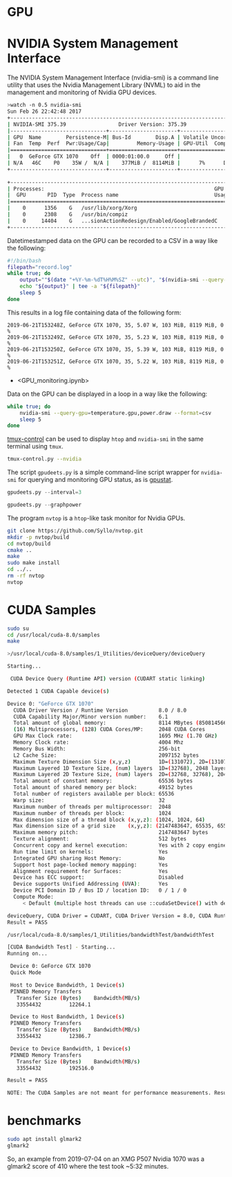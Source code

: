 # GPU

# NVIDIA System Management Interface

The NVIDIA System Management Interface (nvidia-smi) is a command line utility that uses the Nvidia Management Library (NVML) to aid in the management and monitoring of Nvidia GPU devices.

```Bash
>watch -n 0.5 nvidia-smi
Sun Feb 26 22:42:48 2017       
+-----------------------------------------------------------------------------+
| NVIDIA-SMI 375.39                 Driver Version: 375.39                    |
|-------------------------------+----------------------+----------------------+
| GPU  Name        Persistence-M| Bus-Id        Disp.A | Volatile Uncorr. ECC |
| Fan  Temp  Perf  Pwr:Usage/Cap|         Memory-Usage | GPU-Util  Compute M. |
|===============================+======================+======================|
|   0  GeForce GTX 1070    Off  | 0000:01:00.0     Off |                  N/A |
| N/A   46C    P0    35W /  N/A |    377MiB /  8114MiB |      7%      Default |
+-------------------------------+----------------------+----------------------+
                                                                               
+-----------------------------------------------------------------------------+
| Processes:                                                       GPU Memory |
|  GPU       PID  Type  Process name                               Usage      |
|=============================================================================|
|    0      1356    G   /usr/lib/xorg/Xorg                             221MiB |
|    0      2308    G   /usr/bin/compiz                                126MiB |
|    0     14404    G   ...sionActionRedesign/Enabled/GoogleBrandedC    27MiB |
+-----------------------------------------------------------------------------+
```

Datetimestamped data on the GPU can be recorded to a CSV in a way like the following:

```Bash
#!/bin/bash
filepath="record.log"
while true; do
    output=""$(date "+%Y-%m-%dT%H%M%SZ" --utc)", "$(nvidia-smi --query-gpu=name,temperature.gpu,power.draw,memory.used,memory.total,utilization.gpu --format=csv,noheader)$""
    echo "${output}" | tee -a "${filepath}"
    sleep 5
done
```

This results in a log file containing data of the following form:

```CSV
2019-06-21T153248Z, GeForce GTX 1070, 35, 5.07 W, 103 MiB, 8119 MiB, 0 %
2019-06-21T153249Z, GeForce GTX 1070, 35, 5.23 W, 103 MiB, 8119 MiB, 0 %
2019-06-21T153250Z, GeForce GTX 1070, 35, 5.39 W, 103 MiB, 8119 MiB, 0 %
2019-06-21T153251Z, GeForce GTX 1070, 35, 5.22 W, 103 MiB, 8119 MiB, 0 %
```

- <GPU_monitoring.ipynb>

Data on the GPU can be displayed in a loop in a way like the following:

```Bash
while true; do
    nvidia-smi --query-gpu=temperature.gpu,power.draw --format=csv
    sleep 5
done
```

[tmux-control](https://github.com/wdbm/tmux-control) can be used to display `htop` and `nvidia-smi` in the same terminal using `tmux`.

```Bash
tmux-control.py --nvidia
```

The script `gpudeets.py` is a simple command-line script wrapper for `nvidia-smi` for querying and monitoring GPU status, as is [gpustat](https://github.com/wookayin/gpustat).

```Python
gpudeets.py --interval=3
```

```Python
gpudeets.py --graphpower
```

The program `nvtop` is a `htop`-like task monitor for Nvidia GPUs.

```Bash
git clone https://github.com/Syllo/nvtop.git
mkdir -p nvtop/build
cd nvtop/build
cmake ..
make
sudo make install
cd ../..
rm -rf nvtop
nvtop
```

# CUDA Samples

```Bash
sudo su
cd /usr/local/cuda-8.0/samples
make
```

```Bash
>/usr/local/cuda-8.0/samples/1_Utilities/deviceQuery/deviceQuery

Starting...

 CUDA Device Query (Runtime API) version (CUDART static linking)

Detected 1 CUDA Capable device(s)

Device 0: "GeForce GTX 1070"
  CUDA Driver Version / Runtime Version          8.0 / 8.0
  CUDA Capability Major/Minor version number:    6.1
  Total amount of global memory:                 8114 MBytes (8508145664 bytes)
  (16) Multiprocessors, (128) CUDA Cores/MP:     2048 CUDA Cores
  GPU Max Clock rate:                            1695 MHz (1.70 GHz)
  Memory Clock rate:                             4004 Mhz
  Memory Bus Width:                              256-bit
  L2 Cache Size:                                 2097152 bytes
  Maximum Texture Dimension Size (x,y,z)         1D=(131072), 2D=(131072, 65536), 3D=(16384, 16384, 16384)
  Maximum Layered 1D Texture Size, (num) layers  1D=(32768), 2048 layers
  Maximum Layered 2D Texture Size, (num) layers  2D=(32768, 32768), 2048 layers
  Total amount of constant memory:               65536 bytes
  Total amount of shared memory per block:       49152 bytes
  Total number of registers available per block: 65536
  Warp size:                                     32
  Maximum number of threads per multiprocessor:  2048
  Maximum number of threads per block:           1024
  Max dimension size of a thread block (x,y,z): (1024, 1024, 64)
  Max dimension size of a grid size    (x,y,z): (2147483647, 65535, 65535)
  Maximum memory pitch:                          2147483647 bytes
  Texture alignment:                             512 bytes
  Concurrent copy and kernel execution:          Yes with 2 copy engine(s)
  Run time limit on kernels:                     Yes
  Integrated GPU sharing Host Memory:            No
  Support host page-locked memory mapping:       Yes
  Alignment requirement for Surfaces:            Yes
  Device has ECC support:                        Disabled
  Device supports Unified Addressing (UVA):      Yes
  Device PCI Domain ID / Bus ID / location ID:   0 / 1 / 0
  Compute Mode:
     < Default (multiple host threads can use ::cudaSetDevice() with device simultaneously) >

deviceQuery, CUDA Driver = CUDART, CUDA Driver Version = 8.0, CUDA Runtime Version = 8.0, NumDevs = 1, Device0 = GeForce GTX 1070
Result = PASS
```

```Bash
/usr/local/cuda-8.0/samples/1_Utilities/bandwidthTest/bandwidthTest

[CUDA Bandwidth Test] - Starting...
Running on...

 Device 0: GeForce GTX 1070
 Quick Mode

 Host to Device Bandwidth, 1 Device(s)
 PINNED Memory Transfers
   Transfer Size (Bytes)	Bandwidth(MB/s)
   33554432			12264.1

 Device to Host Bandwidth, 1 Device(s)
 PINNED Memory Transfers
   Transfer Size (Bytes)	Bandwidth(MB/s)
   33554432			12386.7

 Device to Device Bandwidth, 1 Device(s)
 PINNED Memory Transfers
   Transfer Size (Bytes)	Bandwidth(MB/s)
   33554432			192516.0

Result = PASS

NOTE: The CUDA Samples are not meant for performance measurements. Results may vary when GPU Boost is enabled.
```

# benchmarks

```Bash
sudo apt install glmark2
glmark2
```

So, an example from 2019-07-04 on an XMG P507 Nvidia 1070 was a glmark2 score of 410 where the test took ~5:32 minutes.

